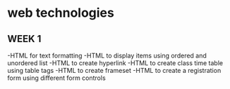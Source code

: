 # web technologies
 
## WEEK 1
-HTML for text formatting
-HTML to display items using ordered and unordered list
-HTML to create hyperlink
-HTML to create class time table using table tags
-HTML to create frameset
-HTML to create a registration form using different form controls
